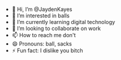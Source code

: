- 👋 Hi, I’m @JaydenKayes
- 👀 I’m interested in balls
- 🌱 I’m currently learning digital technology 
- 💞️ I’m looking to collaborate on work
- 📫 How to reach me don't
- 😄 Pronouns: ball, sacks
- ⚡ Fun fact: I dislike you bitch 

<!---
JaydenKayes/JaydenKayes is a ✨ special ✨ repository because its `README.md` (this file) appears on your GitHub profile.
You can click the Preview link to take a look at your changes.
--->
